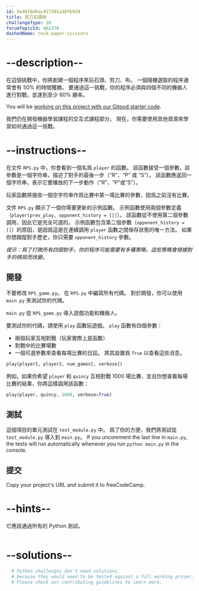 ```yaml
---
id: 5e46f8d6ac417301a38fb92d
title: 剪刀石頭布
challengeType: 10
forumTopicId: 462376
dashedName: rock-paper-scissors
---
```


# --description--

在這個挑戰中，你將創建一個程序來玩石頭、剪刀、布。 一個隨機選取的程序通常會有 50% 的時間獲勝。 要通過這一挑戰，你的程序必須與四個不同的機器人進行對戰，並達到至少 60% 勝率。

You will be <a href="https://gitpod.io/?autostart=true#https://github.com/freeCodeCamp/boilerplate-rock-paper-scissors/" target="_blank" rel="noopener noreferrer nofollow">working on this project with our Gitpod starter code</a>.

我們仍在開發機器學習課程的交互式課程部分。 現在，你需要使用其他資源來學習如何通過這一挑戰。

# --instructions--

在文件 `RPS.py` 中，你會看到一個名爲 `player` 的函數。 該函數接受一個參數，該參數是一個字符串，描述了對手的最後一步（“R”、“P” 或 “S”）。 該函數應返回一個字符串，表示它要播放的下一步動作（“R”、“P”或“S”）。

玩家函數將接收一個空字符串作爲比賽中第一場比賽的參數，因爲之前沒有比賽。

文件 `RPS.py` 顯示了一個你需要更新的示例函數。 示例函數使用兩個參數定義（`player(prev_play, opponent_history = [])`）。 該函數從不使用第二個參數調用，因此它是完全可選的。 示例函數包含第二個參數（`opponent_history = []`）的原因，是因爲這是在連續調用 `player` 函數之間保存狀態的唯一方法。 如果你想跟蹤對手歷史，你只需要 `opponent_history` 參數。

*提示：爲了打敗所有四個對手，你的程序可能需要有多種策略，這些策略會根據對手的棋局而改變。*

## 開發

不要修改 `RPS_game.py`。 在 `RPS.py` 中編寫所有代碼。 對於開發，你可以使用 `main.py` 來測試你的代碼。

`main.py` 從 `RPS_game.py` 導入遊戲功能和機器人。

要測試你的代碼，請使用 `play` 函數玩遊戲。 `play` 函數有四個參數：

- 兩個玩家互相對戰（玩家實際上是函數）
- 對戰中的比賽場數
- 一個可選參數來查看每場比賽的日誌。 將其設置爲 `True` 以查看這些消息。

```py
play(player1, player2, num_games[, verbose])
```

例如，如果你希望 `player` 和 `quincy` 互相對戰 1000 場比賽，並且你想查看每場比賽的結果，你將這樣調用該函數：

```py
play(player, quincy, 1000, verbose=True)
```

## 測試

這個項目的單元測試在 `test_module.py` 中。 爲了你的方便，我們將測試從 `test_module.py` 導入到 `main.py`。 If you uncomment the last line in `main.py`, the tests will run automatically whenever you run `python main.py` in the console.

## 提交

Copy your project's URL and submit it to freeCodeCamp.

# --hints--

它應該通過所有的 Python 測試。

```js

```

# --solutions--

```py
  # Python challenges don't need solutions,
  # because they would need to be tested against a full working project.
  # Please check our contributing guidelines to learn more.
```
